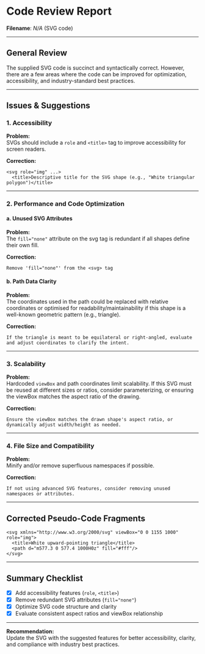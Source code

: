 # Code Review Report

**Filename**: _N/A_ (SVG code)

---

## General Review

The supplied SVG code is succinct and syntactically correct. However, there are a few areas where the code can be improved for optimization, accessibility, and industry-standard best practices.

---

## Issues & Suggestions

### 1. **Accessibility**

**Problem:**  
SVGs should include a `role` and `<title>` tag to improve accessibility for screen readers.

**Correction:**  
```pseudo
<svg role="img" ...>
  <title>Descriptive title for the SVG shape (e.g., "White triangular polygon")</title>
```

---

### 2. **Performance and Code Optimization**

#### a. **Unused SVG Attributes**

**Problem:**  
The `fill="none"` attribute on the svg tag is redundant if all shapes define their own fill.

**Correction:**  
```pseudo
Remove 'fill="none"' from the <svg> tag
```

#### b. **Path Data Clarity**

**Problem:**  
The coordinates used in the path could be replaced with relative coordinates or optimised for readability/maintainability if this shape is a well-known geometric pattern (e.g., triangle).

**Correction:**  
```pseudo
If the triangle is meant to be equilateral or right-angled, evaluate and adjust coordinates to clarify the intent.
```

---

### 3. **Scalability**

**Problem:**  
Hardcoded `viewBox` and path coordinates limit scalability. If this SVG must be reused at different sizes or ratios, consider parameterizing, or ensuring the viewBox matches the aspect ratio of the drawing.

**Correction:**  
```pseudo
Ensure the viewBox matches the drawn shape's aspect ratio, or dynamically adjust width/height as needed.
```

---

### 4. **File Size and Compatibility**

**Problem:**  
Minify and/or remove superfluous namespaces if possible.

**Correction:**  
```pseudo
If not using advanced SVG features, consider removing unused namespaces or attributes.
```

---

## Corrected Pseudo-Code Fragments

```pseudo
<svg xmlns="http://www.w3.org/2000/svg" viewBox="0 0 1155 1000" role="img">
  <title>White upward-pointing triangle</title>
  <path d="m577.3 0 577.4 1000H0z" fill="#fff"/>
</svg>
```

---

## Summary Checklist

- [x] Add accessibility features (`role`, `<title>`)
- [x] Remove redundant SVG attributes (`fill="none"`)
- [x] Optimize SVG code structure and clarity
- [x] Evaluate consistent aspect ratios and viewBox relationship

---

**Recommendation:**  
Update the SVG with the suggested features for better accessibility, clarity, and compliance with industry best practices.